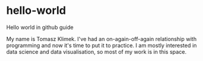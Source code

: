 # hello-world
Hello world in github guide

My name is Tomasz Klimek. I've had an on-again-off-again relationship with programming and now it's time to put it to practice. I am mostly interested in data science and data visualisation, so most of my work is in this space.
